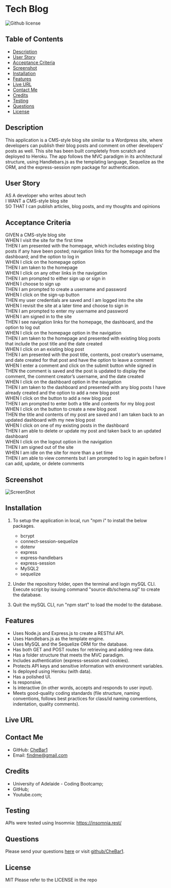 # Tech Blog
![Github license](https://img.shields.io/badge/license-MIT-blue.svg) 

## Table of Contents
* [Description](#description)
* [User Story](#user-story)
* [Acceptance Criteria](#acceptance-criteria) 
* [Screenshot](#screenshot)
* [Installation](#require) 
* [Features](#features)
* [Live URL](#live-url)
* [Contact Me](#contact-me)
* [Credits](#credits)
* [Testing](#testing)
* [Questions](#questions)
* [License](#license)

## Description
This application is a CMS-style blog site similar to a Wordpress site, where developers can publish their blog posts and comment on other developers’ posts as well. This site has been built completely from scratch and deployed to Heroku. The app follows the MVC paradigm in its architectural structure, using Handlebars.js as the templating language, Sequelize as the ORM, and the express-session npm package for authentication.
 
## User Story
AS A developer who writes about tech <br>
I WANT a CMS-style blog site <br>
SO THAT I can publish articles, blog posts, and my thoughts and opinions <br>
 
## Acceptance Criteria
GIVEN a CMS-style blog site <br>
WHEN I visit the site for the first time <br>
THEN I am presented with the homepage, which includes existing blog posts if any have been posted; navigation links for the homepage and the dashboard; and the option to log in <br>
WHEN I click on the homepage option <br>
THEN I am taken to the homepage <br>
WHEN I click on any other links in the navigation <br>
THEN I am prompted to either sign up or sign in <br>
WHEN I choose to sign up <br>
THEN I am prompted to create a username and password <br>
WHEN I click on the sign-up button <br>
THEN my user credentials are saved and I am logged into the site <br>
WHEN I revisit the site at a later time and choose to sign in <br>
THEN I am prompted to enter my username and password <br>
WHEN I am signed in to the site <br>
THEN I see navigation links for the homepage, the dashboard, and the option to log out <br>
WHEN I click on the homepage option in the navigation <br>
THEN I am taken to the homepage and presented with existing blog posts that include the post title and the date created <br>
WHEN I click on an existing blog post <br>
THEN I am presented with the post title, contents, post creator’s username, and date created for that post and have the option to leave a comment <br>
WHEN I enter a comment and click on the submit button while signed in <br>
THEN the comment is saved and the post is updated to display the comment, the comment creator’s username, and the date created <br>
WHEN I click on the dashboard option in the navigation <br>
THEN I am taken to the dashboard and presented with any blog posts I have already created and the option to add a new blog post <br>
WHEN I click on the button to add a new blog post <br>
THEN I am prompted to enter both a title and contents for my blog post <br>
WHEN I click on the button to create a new blog post <br>
THEN the title and contents of my post are saved and I am taken back to an updated dashboard with my new blog post <br>
WHEN I click on one of my existing posts in the dashboard <br>
THEN I am able to delete or update my post and taken back to an updated dashboard <br>
WHEN I click on the logout option in the navigation <br>
THEN I am signed out of the site <br>
WHEN I am idle on the site for more than a set time <br>
THEN I am able to view comments but I am prompted to log in again before I can add, update, or delete comments 
 
## Screenshot
![ScreenShot](./images/)

## Installation
1. To setup the application in local, run "npm i" to install the below packages. 
    * bcrypt
    * connect-session-sequelize
    * dotenv
    * express
    * express-handlebars
    * express-session
    * MySQL2
    * sequelize

2. Under the repository folder, open the terminal and login mySQL CLI.  Execute script by issuing command "source db/schema.sql" to create the database. 

3. Quit the mySQL CLI, run "npm start" to load the model to the database. 

## Features
* Uses Node.js and Express.js to create a RESTful API.
* Uses Handlebars.js as the template engine.
* Uses MySQL and the Sequelize ORM for the database.
* Has both GET and POST routes for retrieving and adding new data.
* Has a folder structure that meets the MVC paradigm.
* Includes authentication (express-session and cookies).
* Protects API keys and sensitive information with environment variables.
* Is deployed using Heroku (with data).
* Has a polished UI.
* Is responsive.
* Is interactive (in other words, accepts and responds to user input).
* Meets good-quality coding standards (file structure, naming conventions, follows best practices for class/id naming conventions, indentation, quality comments).

## Live URL 
 
## Contact Me
* GitHub: [CheBar1](https://github.com/CheBar1)
* Email: findme@gmail.com

## Credits
* University of Adelaide - Coding Bootcamp;
* GitHub;
* Youtube.com;

## Testing
APIs were tested using Insomnia: https://insomnia.rest/

## Questions
Please send your questions [here](mailto:findme@gmail.com?subject=[GitHub]%20Dev%20Connect) or visit [github/CheBar1](https://github.com/CheBar1).

## License
MIT
Please refer to the LICENSE in the repo